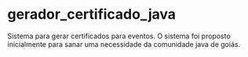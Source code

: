 # gerador_certificado_java
Sistema para gerar certificados para eventos. O sistema foi proposto inicialmente para sanar uma necessidade da comunidade java de goiás.
